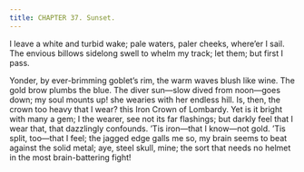 ```yaml
---
title: CHAPTER 37. Sunset.
---
```


I leave a white and turbid wake; pale waters, paler cheeks, where’er I sail. The envious billows sidelong swell to whelm my track; let them; but first I pass.

Yonder, by ever-brimming goblet’s rim, the warm waves blush like wine. The gold brow plumbs the blue. The diver sun—slow dived from noon—goes down; my soul mounts up! she wearies with her endless hill. Is, then, the crown too heavy that I wear? this Iron Crown of Lombardy. Yet is it bright with many a gem; I the wearer, see not its far flashings; but darkly feel that I wear that, that dazzlingly confounds. ’Tis iron—that I know—not gold. ’Tis split, too—that I feel; the jagged edge galls me so, my brain seems to beat against the solid metal; aye, steel skull, mine; the sort that needs no helmet in the most brain-battering fight!